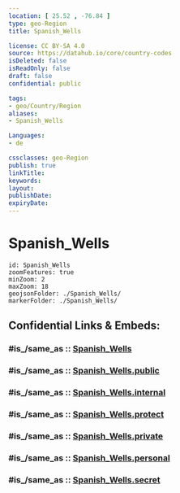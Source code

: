```yaml
---
location: [ 25.52 , -76.84 ] 
type: geo-Region
title: Spanish_Wells

license: CC BY-SA 4.0
source: https://datahub.io/core/country-codes
isDeleted: false
isReadOnly: false
draft: false
confidential: public

tags:
- geo/Country/Region
aliases:
- Spanish_Wells

Languages:
- de

cssclasses: geo-Region
publish: true
linkTitle: 
keywords: 
layout: 
publishDate: 
expiryDate: 
---
```


# Spanish_Wells

```leaflet
id: Spanish_Wells
zoomFeatures: true 
minZoom: 2 
maxZoom: 18
geojsonFolder: ./Spanish_Wells/
markerFolder: ./Spanish_Wells/
```


## Confidential Links & Embeds: 

### #is_/same_as :: [Spanish_Wells](/_Standards/Earth/Continent/America~Caribbean/Bahamas/Districts~Bahamas/Spanish_Wells.md) 

### #is_/same_as :: [Spanish_Wells.public](/_public/Earth/Continent/America~Caribbean/Bahamas/Districts~Bahamas/Spanish_Wells.public.md) 

### #is_/same_as :: [Spanish_Wells.internal](/_internal/Earth/Continent/America~Caribbean/Bahamas/Districts~Bahamas/Spanish_Wells.internal.md) 

### #is_/same_as :: [Spanish_Wells.protect](/_protect/Earth/Continent/America~Caribbean/Bahamas/Districts~Bahamas/Spanish_Wells.protect.md) 

### #is_/same_as :: [Spanish_Wells.private](/_private/Earth/Continent/America~Caribbean/Bahamas/Districts~Bahamas/Spanish_Wells.private.md) 

### #is_/same_as :: [Spanish_Wells.personal](/_personal/Earth/Continent/America~Caribbean/Bahamas/Districts~Bahamas/Spanish_Wells.personal.md) 

### #is_/same_as :: [Spanish_Wells.secret](/_secret/Earth/Continent/America~Caribbean/Bahamas/Districts~Bahamas/Spanish_Wells.secret.md)

